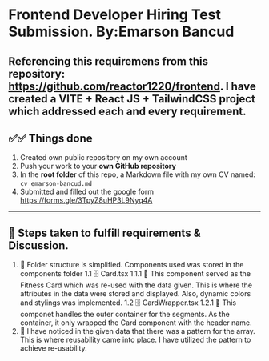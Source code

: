# Frontend Developer Hiring Test Submission. By:Emarson Bancud

## Referencing this requiremens from this repository: https://github.com/reactor1220/frontend. I have created a VITE + React JS + TailwindCSS project which addressed each and every requirement.

## ✅✅ Things done

1. Created own public repository on my own account
2. Push your work to your **own GitHub repository**
3. In the **root folder** of this repo, a Markdown file with my own CV named:  
   `cv_emarson-bancud.md`
4. Submitted and filled out the google form https://forms.gle/3TpyZ8uHP3L9Nyq4A

---

## 🎯 Steps taken to fulfill requirements & Discussion.

1. 📁 Folder structure is simplified. Components used was stored in the components folder
   1.1 🗄 Card.tsx
   1.1.1 📓 This component served as the Fitness Card which was re-used with the data given. This is where the attributes in the data were stored and displayed. Also, dynamic colors and stylings was implemented.
   1.2 🗄 CardWrapper.tsx
   1.2.1 📓 This componet handles the outer container for the segments. As the container, it only wrapped the Card component with the header name.
2. 🧠 I have noticed in the given data that there was a pattern for the array. This is where reusability came into place. I have utilized the pattern to achieve re-usability.
